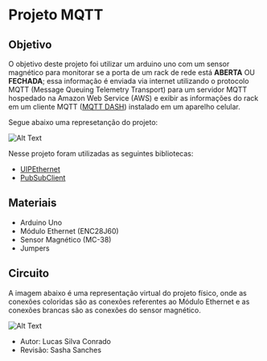 # Projeto MQTT

## Objetivo

O objetivo deste projeto foi utilizar um arduino uno com um sensor magnético para monitorar se a porta de um rack de rede está **ABERTA** OU **FECHADA**; essa informação é enviada
via internet utilizando o protocolo MQTT (Message Queuing Telemetry Transport) para um servidor MQTT hospedado na Amazon Web Service (AWS) e exibir as informações do
rack em um cliente MQTT ([MQTT DASH](https://play.google.com/store/apps/details?id=net.routix.mqttdash&hl=pt_BR&gl=US)) instalado em um aparelho celular. 

Segue abaixo uma represetanção do projeto:

![Alt Text](https://camo.githubusercontent.com/7beef2d4780d87a603d7de49b2da0467c8537dff96575b628a04bd4010ebb1cc/68747470733a2f2f692e696d6775722e636f6d2f4d576870586b562e706e67)

Nesse projeto foram utilizadas as seguintes bibliotecas:

* [UIPEthernet](https://github.com/UIPEthernet/UIPEthernet)
* [PubSubClient](https://github.com/knolleary/pubsubclient)

## Materiais 

* Arduino Uno
* Módulo Ethernet (ENC28J60)
* Sensor Magnético (MC-38)
* Jumpers

## Circuito

A imagem abaixo é uma representação virtual do projeto físico, onde as conexões coloridas são as conexões referentes ao Módulo Ethernet e as conexões brancas são as 
conexões do sensor magnético.

![Alt Text](https://camo.githubusercontent.com/ad1da211b35b60b23fb095a64e76dc6504d0c3229e853bd82a69a4d5d27bbb88/68747470733a2f2f692e696d6775722e636f6d2f594947477453472e706e67)

* Autor: Lucas Silva Conrado
* Revisão: Sasha Sanches



